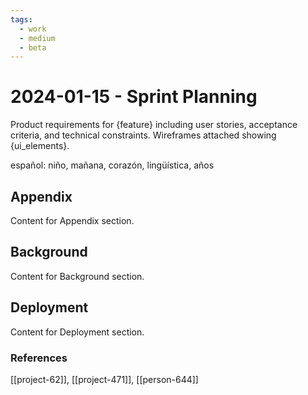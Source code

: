 ```yaml
---
tags:
  - work
  - medium
  - beta
---
```


# 2024-01-15 - Sprint Planning

Product requirements for {feature} including user stories, acceptance criteria, and technical constraints. Wireframes attached showing {ui_elements}.

español: niño, mañana, corazón, lingüística, años

## Appendix

Content for Appendix section.

## Background

Content for Background section.

## Deployment

Content for Deployment section.


### References
[[project-62]], [[project-471]], [[person-644]]
